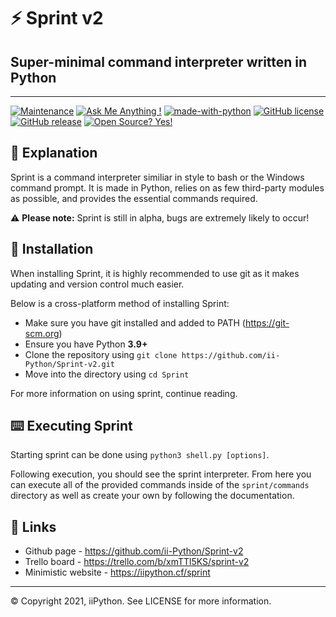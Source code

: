 # ⚡ Sprint v2
## Super-minimal command interpreter written in Python
---

[![Maintenance](https://shields.io/badge/Maintained%3F-yes-green.svg)](https://github.com/ii-Python/Sprint-v2/graphs/commit-activity) [![Ask Me Anything !](https://img.shields.io/badge/Ask%20me-anything-1abc9c.svg)](https://github.com/ii-Python) [![made-with-python](https://img.shields.io/badge/Made%20with-Python-1f425f.svg)](https://www.python.org/) [![GitHub license](https://img.shields.io/github/license/ii-Python/Sprint-v2.svg)](https://github.com/ii-Python/Sprint-v2/blob/master/LICENSE) [![GitHub release](https://img.shields.io/github/release/ii-Python/Sprint-v2.svg)](https://github.com/ii-Python/Sprint-v2/releases) [![Open Source? Yes!](https://badgen.net/badge/Open%20Source%20%3F/Yes%21/blue?icon=github)](https://opensource.org/)

## 📘 Explanation
Sprint is a command interpreter similiar in style to bash or the Windows command prompt. It is made in Python, relies on as few third-party modules as possible, and provides the essential commands required.

⚠️ **Please note:** Sprint is still in alpha, bugs are extremely likely to occur!

## 💽 Installation
When installing Sprint, it is highly recommended to use git as it makes updating and version control much easier.

Below is a cross-platform method of installing Sprint:
  - Make sure you have git installed and added to PATH (https://git-scm.org)
  - Ensure you have Python **3.9+**
  - Clone the repository using `git clone https://github.com/ii-Python/Sprint-v2.git`
  - Move into the directory using `cd Sprint`

For more information on using sprint, continue reading.

## ⌨️ Executing Sprint
Starting sprint can be done using `python3 shell.py [options]`.

Following execution, you should see the sprint interpreter.
From here you can execute all of the provided commands inside of the `sprint/commands` directory as well as create your own by following the documentation.

## 🔗 Links
- Github page - https://github.com/ii-Python/Sprint-v2
- Trello board - https://trello.com/b/xmTTl5KS/sprint-v2
- Minimistic website - https://iipython.cf/sprint

---
© Copyright 2021, iiPython. See LICENSE for more information.
